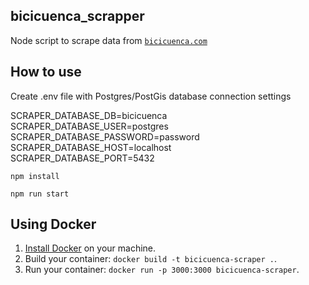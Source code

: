 ## bicicuenca\_scrapper

Node script to scrape data from [`bicicuenca.com`](https://www.bicicuenca.com/mapaestacao.aspx)

## How to use

Create .env file with Postgres/PostGis database connection settings

SCRAPER\_DATABASE\_DB=bicicuenca  
SCRAPER\_DATABASE\_USER=postgres  
SCRAPER\_DATABASE\_PASSWORD=password  
SCRAPER\_DATABASE\_HOST=localhost  
SCRAPER\_DATABASE\_PORT=5432

```plaintext
npm install

npm run start
```

## Using Docker

1.  [Install Docker](https://docs.docker.com/get-docker/) on your machine.
2.  Build your container: `docker build -t bicicuenca-scraper .`.
3.  Run your container: `docker run -p 3000:3000 bicicuenca-scraper`.
